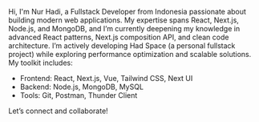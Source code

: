 Hi, I'm Nur Hadi, a Fullstack Developer from Indonesia passionate about building modern web applications. My expertise spans React, Next.js, Node.js, and MongoDB, and I’m currently deepening my knowledge in advanced React patterns, Next.js composition API, and clean code architecture. I’m actively developing Had Space (a personal fullstack project) while exploring performance optimization and scalable solutions. My toolkit includes:

- Frontend: React, Next.js, Vue, Tailwind CSS, Next UI
- Backend: Node.js, MongoDB, MySQL
- Tools: Git, Postman, Thunder Client

Let’s connect and collaborate!
